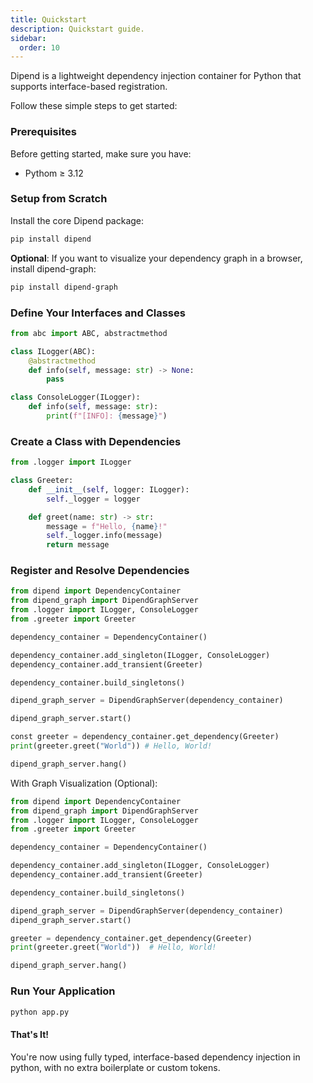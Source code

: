 ```yaml
---
title: Quickstart
description: Quickstart guide.
sidebar:
  order: 10
---
```


Dipend is a lightweight dependency injection container for Python that supports interface-based registration.

Follow these simple steps to get started:

### Prerequisites

Before getting started, make sure you have:

- Pythom ≥ 3.12

### Setup from Scratch

Install the core Dipend package:

```bash
pip install dipend
```

**Optional**: If you want to visualize your dependency graph in a browser, install dipend-graph:

```bash
pip install dipend-graph
```

### Define Your Interfaces and Classes

```python title="logger.py"
from abc import ABC, abstractmethod

class ILogger(ABC):
    @abstractmethod
    def info(self, message: str) -> None:
        pass

class ConsoleLogger(ILogger):
    def info(self, message: str):
        print(f"[INFO]: {message}")

```

### Create a Class with Dependencies

```python title="greeter.py"
from .logger import ILogger

class Greeter:
    def __init__(self, logger: ILogger):
        self._logger = logger

    def greet(name: str) -> str:
        message = f"Hello, {name}!"
        self._logger.info(message)
        return message

```

### Register and Resolve Dependencies

```python title="app.py"
from dipend import DependencyContainer
from dipend_graph import DipendGraphServer
from .logger import ILogger, ConsoleLogger
from .greeter import Greeter

dependency_container = DependencyContainer()

dependency_container.add_singleton(ILogger, ConsoleLogger)
dependency_container.add_transient(Greeter)

dependency_container.build_singletons()

dipend_graph_server = DipendGraphServer(dependency_container)

dipend_graph_server.start()

const greeter = dependency_container.get_dependency(Greeter)
print(greeter.greet("World")) # Hello, World!

dipend_graph_server.hang()
```

With Graph Visualization (Optional):

```python title="app.py" ins={2,13-14,19}
from dipend import DependencyContainer
from dipend_graph import DipendGraphServer
from .logger import ILogger, ConsoleLogger
from .greeter import Greeter

dependency_container = DependencyContainer()

dependency_container.add_singleton(ILogger, ConsoleLogger)
dependency_container.add_transient(Greeter)

dependency_container.build_singletons()

dipend_graph_server = DipendGraphServer(dependency_container)
dipend_graph_server.start()

greeter = dependency_container.get_dependency(Greeter)
print(greeter.greet("World"))  # Hello, World!

dipend_graph_server.hang()

```

### Run Your Application

```bash
python app.py
```

#### That's It!

You're now using fully typed, interface-based dependency injection in python, with no extra boilerplate or custom tokens.
